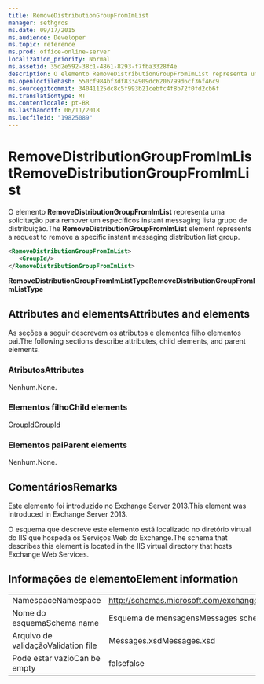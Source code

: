 ```yaml
---
title: RemoveDistributionGroupFromImList
manager: sethgros
ms.date: 09/17/2015
ms.audience: Developer
ms.topic: reference
ms.prod: office-online-server
localization_priority: Normal
ms.assetid: 35d2e592-38c1-4861-8293-f7fba3328f4e
description: O elemento RemoveDistributionGroupFromImList representa uma solicitação para remover um específicos instant messaging lista grupo de distribuição.
ms.openlocfilehash: 550cf984bf3df8334909dc6206799d6cf36f46c9
ms.sourcegitcommit: 34041125dc8c5f993b21cebfc4f8b72f0fd2cb6f
ms.translationtype: MT
ms.contentlocale: pt-BR
ms.lasthandoff: 06/11/2018
ms.locfileid: "19825089"
---
```

# <a name="removedistributiongroupfromimlist"></a><span data-ttu-id="33c71-103">RemoveDistributionGroupFromImList</span><span class="sxs-lookup"><span data-stu-id="33c71-103">RemoveDistributionGroupFromImList</span></span>

<span data-ttu-id="33c71-104">O elemento **RemoveDistributionGroupFromImList** representa uma solicitação para remover um específicos instant messaging lista grupo de distribuição.</span><span class="sxs-lookup"><span data-stu-id="33c71-104">The **RemoveDistributionGroupFromImList** element represents a request to remove a specific instant messaging distribution list group.</span></span> 
  
```XML
<RemoveDistributionGroupFromImList>
   <GroupId/>
</RemoveDistributionGroupFromImList>
```

 <span data-ttu-id="33c71-105">**RemoveDistributionGroupFromImListType**</span><span class="sxs-lookup"><span data-stu-id="33c71-105">**RemoveDistributionGroupFromImListType**</span></span>
## <a name="attributes-and-elements"></a><span data-ttu-id="33c71-106">Attributes and elements</span><span class="sxs-lookup"><span data-stu-id="33c71-106">Attributes and elements</span></span>

<span data-ttu-id="33c71-107">As seções a seguir descrevem os atributos e elementos filho elementos pai.</span><span class="sxs-lookup"><span data-stu-id="33c71-107">The following sections describe attributes, child elements, and parent elements.</span></span>
  
### <a name="attributes"></a><span data-ttu-id="33c71-108">Atributos</span><span class="sxs-lookup"><span data-stu-id="33c71-108">Attributes</span></span>

<span data-ttu-id="33c71-109">Nenhum.</span><span class="sxs-lookup"><span data-stu-id="33c71-109">None.</span></span>
  
### <a name="child-elements"></a><span data-ttu-id="33c71-110">Elementos filho</span><span class="sxs-lookup"><span data-stu-id="33c71-110">Child elements</span></span>

[<span data-ttu-id="33c71-111">GroupId</span><span class="sxs-lookup"><span data-stu-id="33c71-111">GroupId</span></span>](groupid.md)
  
### <a name="parent-elements"></a><span data-ttu-id="33c71-112">Elementos pai</span><span class="sxs-lookup"><span data-stu-id="33c71-112">Parent elements</span></span>

<span data-ttu-id="33c71-113">Nenhum.</span><span class="sxs-lookup"><span data-stu-id="33c71-113">None.</span></span>
  
## <a name="remarks"></a><span data-ttu-id="33c71-114">Comentários</span><span class="sxs-lookup"><span data-stu-id="33c71-114">Remarks</span></span>

<span data-ttu-id="33c71-115">Este elemento foi introduzido no Exchange Server 2013.</span><span class="sxs-lookup"><span data-stu-id="33c71-115">This element was introduced in Exchange Server 2013.</span></span>
  
<span data-ttu-id="33c71-116">O esquema que descreve este elemento está localizado no diretório virtual do IIS que hospeda os Serviços Web do Exchange.</span><span class="sxs-lookup"><span data-stu-id="33c71-116">The schema that describes this element is located in the IIS virtual directory that hosts Exchange Web Services.</span></span>
  
## <a name="element-information"></a><span data-ttu-id="33c71-117">Informações de elemento</span><span class="sxs-lookup"><span data-stu-id="33c71-117">Element information</span></span>

|||
|:-----|:-----|
|<span data-ttu-id="33c71-118">Namespace</span><span class="sxs-lookup"><span data-stu-id="33c71-118">Namespace</span></span>  <br/> |http://schemas.microsoft.com/exchange/services/2006/messages  <br/> |
|<span data-ttu-id="33c71-119">Nome do esquema</span><span class="sxs-lookup"><span data-stu-id="33c71-119">Schema name</span></span>  <br/> |<span data-ttu-id="33c71-120">Esquema de mensagens</span><span class="sxs-lookup"><span data-stu-id="33c71-120">Messages schema</span></span>  <br/> |
|<span data-ttu-id="33c71-121">Arquivo de validação</span><span class="sxs-lookup"><span data-stu-id="33c71-121">Validation file</span></span>  <br/> |<span data-ttu-id="33c71-122">Messages.xsd</span><span class="sxs-lookup"><span data-stu-id="33c71-122">Messages.xsd</span></span>  <br/> |
|<span data-ttu-id="33c71-123">Pode estar vazio</span><span class="sxs-lookup"><span data-stu-id="33c71-123">Can be empty</span></span>  <br/> |<span data-ttu-id="33c71-124">false</span><span class="sxs-lookup"><span data-stu-id="33c71-124">false</span></span>  <br/> |
   


